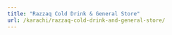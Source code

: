 ```yaml
---
title: "Razzaq Cold Drink & General Store"
url: /karachi/razzaq-cold-drink-and-general-store/
---
```

